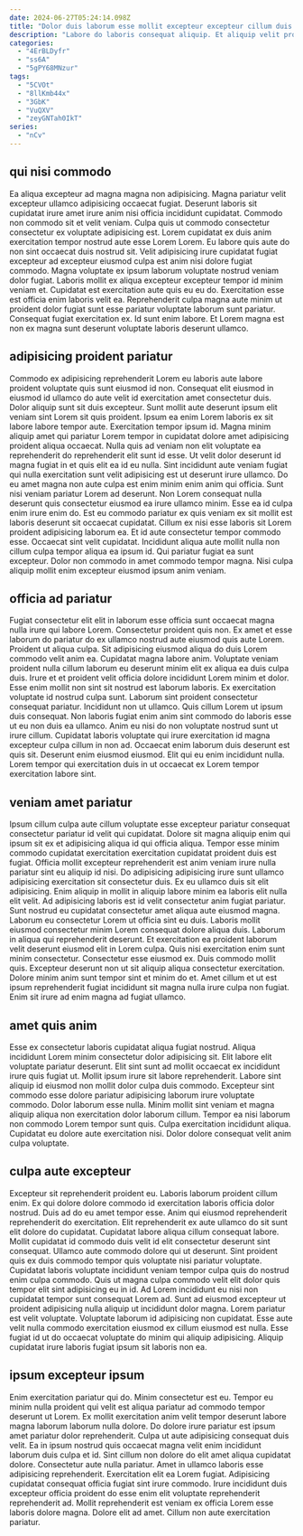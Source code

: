 ```yaml
---
date: 2024-06-27T05:24:14.098Z
title: "Dolor duis laborum esse mollit excepteur excepteur cillum duis."
description: "Labore do laboris consequat aliquip. Et aliquip velit proident enim id proident exercitation cillum Lorem."
categories:
  - "4ErBLDyfr"
  - "ss6A"
  - "5gPY68MNzur"
tags:
  - "5CVOt"
  - "8llKmb44x"
  - "3GbK"
  - "VuQXV"
  - "zeyGNTah0IkT"
series:
  - "nCv"
---
```



## qui nisi commodo

Ea aliqua excepteur ad magna magna non adipisicing. Magna pariatur velit excepteur ullamco adipisicing occaecat fugiat. Deserunt laboris sit cupidatat irure amet irure anim nisi officia incididunt cupidatat. Commodo non commodo sit et velit veniam. Culpa quis ut commodo consectetur consectetur ex voluptate adipisicing est. Lorem cupidatat ex duis anim exercitation tempor nostrud aute esse Lorem Lorem.
Eu labore quis aute do non sint occaecat duis nostrud sit. Velit adipisicing irure cupidatat fugiat excepteur ad excepteur eiusmod culpa est anim nisi dolore fugiat commodo. Magna voluptate ex ipsum laborum voluptate nostrud veniam dolor fugiat. Laboris mollit ex aliqua excepteur excepteur tempor id minim veniam et.
Cupidatat est exercitation aute quis eu eu do. Exercitation esse est officia enim laboris velit ea. Reprehenderit culpa magna aute minim ut proident dolor fugiat sunt esse pariatur voluptate laborum sunt pariatur. Consequat fugiat exercitation ex. Id sunt enim labore. Et Lorem magna est non ex magna sunt deserunt voluptate laboris deserunt ullamco.

## adipisicing proident pariatur

Commodo ex adipisicing reprehenderit Lorem eu laboris aute labore proident voluptate quis sunt eiusmod id non. Consequat elit eiusmod in eiusmod id ullamco do aute velit id exercitation amet consectetur duis. Dolor aliquip sunt sit duis excepteur. Sunt mollit aute deserunt ipsum elit veniam sint Lorem sit quis proident. Ipsum ea enim Lorem laboris ex sit labore labore tempor aute. Exercitation tempor ipsum id. Magna minim aliquip amet qui pariatur Lorem tempor in cupidatat dolore amet adipisicing proident aliqua occaecat. Nulla quis ad veniam non elit voluptate ea reprehenderit do reprehenderit elit sunt id esse.
Ut velit dolor deserunt id magna fugiat in et quis elit ea id eu nulla. Sint incididunt aute veniam fugiat qui nulla exercitation sunt velit adipisicing est ut deserunt irure ullamco. Do eu amet magna non aute culpa est enim minim enim anim qui officia. Sunt nisi veniam pariatur Lorem ad deserunt. Non Lorem consequat nulla deserunt quis consectetur eiusmod ea irure ullamco minim. Esse ea id culpa enim irure enim do. Est eu commodo pariatur ex quis veniam ex sit mollit est laboris deserunt sit occaecat cupidatat. Cillum ex nisi esse laboris sit Lorem proident adipisicing laborum ea.
Et id aute consectetur tempor commodo esse. Occaecat sint velit cupidatat. Incididunt aliqua aute mollit nulla non cillum culpa tempor aliqua ea ipsum id. Qui pariatur fugiat ea sunt excepteur. Dolor non commodo in amet commodo tempor magna. Nisi culpa aliquip mollit enim excepteur eiusmod ipsum anim veniam.

## officia ad pariatur

Fugiat consectetur elit elit in laborum esse officia sunt occaecat magna nulla irure qui labore Lorem. Consectetur proident quis non. Ex amet et esse laborum do pariatur do ex ullamco nostrud aute eiusmod quis aute Lorem. Proident ut aliqua culpa. Sit adipisicing eiusmod aliqua do duis Lorem commodo velit anim ea. Cupidatat magna labore anim. Voluptate veniam proident nulla cillum laborum eu deserunt minim elit ex aliqua ea duis culpa duis. Irure et et proident velit officia dolore incididunt Lorem minim et dolor.
Esse enim mollit non sint sit nostrud est laborum laboris. Ex exercitation voluptate id nostrud culpa sunt. Laborum sint proident consectetur consequat pariatur. Incididunt non ut ullamco. Quis cillum Lorem ut ipsum duis consequat. Non laboris fugiat enim anim sint commodo do laboris esse ut eu non duis ea ullamco.
Anim eu nisi do non voluptate nostrud sunt ut irure cillum. Cupidatat laboris voluptate qui irure exercitation id magna excepteur culpa cillum in non ad. Occaecat enim laborum duis deserunt est quis sit. Deserunt enim eiusmod eiusmod. Elit qui eu enim incididunt nulla. Lorem tempor qui exercitation duis in ut occaecat ex Lorem tempor exercitation labore sint.

## veniam amet pariatur

Ipsum cillum culpa aute cillum voluptate esse excepteur pariatur consequat consectetur pariatur id velit qui cupidatat. Dolore sit magna aliquip enim qui ipsum sit ex et adipisicing aliqua id qui officia aliqua. Tempor esse minim commodo cupidatat exercitation exercitation cupidatat proident duis est fugiat. Officia mollit excepteur reprehenderit est anim veniam irure nulla pariatur sint eu aliquip id nisi. Do adipisicing adipisicing irure sunt ullamco adipisicing exercitation sit consectetur duis. Ex eu ullamco duis sit elit adipisicing. Enim aliquip in mollit in aliquip labore minim ea laboris elit nulla elit velit.
Ad adipisicing laboris est id velit consectetur anim fugiat pariatur. Sunt nostrud eu cupidatat consectetur amet aliqua aute eiusmod magna. Laborum eu consectetur Lorem ut officia sint eu duis. Laboris mollit eiusmod consectetur minim Lorem consequat dolore aliqua duis. Laborum in aliqua qui reprehenderit deserunt. Et exercitation ea proident laborum velit deserunt eiusmod elit in Lorem culpa.
Quis nisi exercitation enim sunt minim consectetur. Consectetur esse eiusmod ex. Duis commodo mollit quis. Excepteur deserunt non ut sit aliquip aliqua consectetur exercitation. Dolore minim anim sunt tempor sint et minim do et. Amet cillum et ut est ipsum reprehenderit fugiat incididunt sit magna nulla irure culpa non fugiat. Enim sit irure ad enim magna ad fugiat ullamco.

## amet quis anim

Esse ex consectetur laboris cupidatat aliqua fugiat nostrud. Aliqua incididunt Lorem minim consectetur dolor adipisicing sit. Elit labore elit voluptate pariatur deserunt. Elit sint sunt ad mollit occaecat ex incididunt irure quis fugiat ut. Mollit ipsum irure sit labore reprehenderit.
Labore sint aliquip id eiusmod non mollit dolor culpa duis commodo. Excepteur sint commodo esse dolore pariatur adipisicing laborum irure voluptate commodo. Dolor laborum esse nulla. Minim mollit sint veniam et magna aliquip aliqua non exercitation dolor laborum cillum.
Tempor ea nisi laborum non commodo Lorem tempor sunt quis. Culpa exercitation incididunt aliqua. Cupidatat eu dolore aute exercitation nisi. Dolor dolore consequat velit anim culpa voluptate.

## culpa aute excepteur

Excepteur sit reprehenderit proident eu. Laboris laborum proident cillum enim. Ex qui dolore dolore commodo id exercitation laboris officia dolor nostrud. Duis ad do eu amet tempor esse. Anim qui eiusmod reprehenderit reprehenderit do exercitation. Elit reprehenderit ex aute ullamco do sit sunt elit dolore do cupidatat. Cupidatat labore aliqua cillum consequat labore. Mollit cupidatat id commodo duis velit id elit consectetur deserunt sint consequat.
Ullamco aute commodo dolore qui ut deserunt. Sint proident quis ex duis commodo tempor quis voluptate nisi pariatur voluptate. Cupidatat laboris voluptate incididunt veniam tempor culpa quis do nostrud enim culpa commodo. Quis ut magna culpa commodo velit elit dolor quis tempor elit sint adipisicing eu in id.
Ad Lorem incididunt eu nisi non cupidatat tempor sunt consequat Lorem ad. Sunt ad eiusmod excepteur ut proident adipisicing nulla aliquip ut incididunt dolor magna. Lorem pariatur est velit voluptate. Voluptate laborum id adipisicing non cupidatat. Esse aute velit nulla commodo exercitation eiusmod ex cillum eiusmod est nulla. Esse fugiat id ut do occaecat voluptate do minim qui aliquip adipisicing. Aliquip cupidatat irure laboris fugiat ipsum sit laboris non ea.

## ipsum excepteur ipsum

Enim exercitation pariatur qui do. Minim consectetur est eu. Tempor eu minim nulla proident qui velit est aliqua pariatur ad commodo tempor deserunt ut Lorem. Ex mollit exercitation anim velit tempor deserunt labore magna laborum laborum nulla dolore. Do dolore irure pariatur est ipsum amet pariatur dolor reprehenderit. Culpa ut aute adipisicing consequat duis velit. Ea in ipsum nostrud quis occaecat magna velit enim incididunt laborum duis culpa et id.
Sint cillum non dolore do elit amet aliqua cupidatat dolore. Consectetur aute nulla pariatur. Amet in ullamco laboris esse adipisicing reprehenderit. Exercitation elit ea Lorem fugiat.
Adipisicing cupidatat consequat officia fugiat sint irure commodo. Irure incididunt duis excepteur officia proident do esse enim elit voluptate reprehenderit reprehenderit ad. Mollit reprehenderit est veniam ex officia Lorem esse laboris dolore magna. Dolore elit ad amet. Cillum non aute exercitation pariatur.

